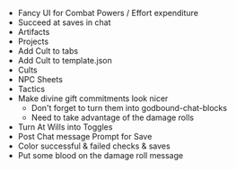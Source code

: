 * Fancy UI for Combat Powers / Effort expenditure
* Succeed at saves in chat
* Artifacts
* Projects
* Add Cult to tabs
* Add Cult to template.json
* Cults
* NPC Sheets
* Tactics
* Make divine gift commitments look nicer
  * Don't forget to turn them into godbound-chat-blocks
  * Need to take advantage of the damage rolls
* Turn At Wills into Toggles
* Post Chat message Prompt for Save
* Color successful & failed checks & saves
* Put some blood on the damage roll message